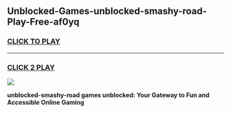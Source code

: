
## Unblocked-Games-unblocked-smashy-road-Play-Free-af0yq
<h3>
<a href="https://premium76.site?title=unblocked-smashy-road&ref=20M">CLICK TO PLAY</a></h3>
<hr>

<h3>
<a href="https://premium76.site?title=unblocked-smashy-road&ref=20M">CLICK 2 PLAY</a>
  
</h3>

<a href="https://premium76.site?title=unblocked-smashy-road&ref=19M"><img src="https://clearcache.store/games.png"></a>


**unblocked-smashy-road games unblocked: Your Gateway to Fun and Accessible Online Gaming**
